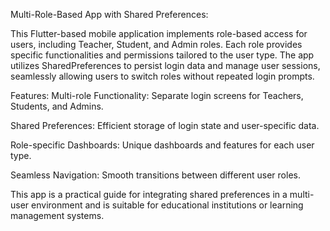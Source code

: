 Multi-Role-Based App with Shared Preferences:

This Flutter-based mobile application implements role-based access for users, including Teacher, Student, and Admin roles.
Each role provides specific functionalities and permissions tailored to the user type. The app utilizes SharedPreferences to persist login data and manage user sessions, seamlessly allowing users to switch roles without repeated login prompts.

Features:
Multi-role Functionality: Separate login screens for Teachers, Students, and Admins.

Shared Preferences: Efficient storage of login state and user-specific data.

Role-specific Dashboards: Unique dashboards and features for each user type.

Seamless Navigation: Smooth transitions between different user roles.

This app is a practical guide for integrating shared preferences in a multi-user environment and is suitable for educational institutions or learning management systems.
